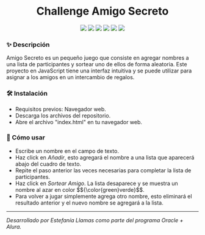 <h1 align="center">Challenge Amigo Secreto</h1>

<p align="center">
<img src="https://img.shields.io/badge/release_date-August2025-d3ab1f">
<img src="https://img.shields.io/badge/status-finished-3fba11">
<img src="https://img.shields.io/badge/JavaScript-F7DF1E?logo=javascript&logoColor=000000">
<img src="https://img.shields.io/badge/CSS3-663399?logo=css&logoColor=ffffff">
<img src="https://img.shields.io/badge/HTML5-E34F26?logo=html5&logoColor=ffffff">
<img src="https://img.shields.io/badge/license-MIT-98c611">
</p>

<h3>✨ Descripción</h3>
<p>Amigo Secreto es un pequeño juego que consiste en agregar nombres a una lista de participantes y sortear uno de ellos de forma aleatoria. Este proyecto en JavaScript tiene una interfaz intuitiva y se puede utilizar para asignar a los amigos en un intercambio de regalos.</p>

<h3>🛠️ Instalación</h3>
<ul>
  <li>Requisitos previos: Navegador web.</li>
  <li>Descarga los archivos del repositorio.</li>
  <li>Abre el archivo "index.html" en tu navegador web.</li>
</ul>

<h3>🚀 Cómo usar</h3>
<ul>
  <li>Escribe un nombre en el campo de texto.</li>
  <li>Haz click en <em>Añadir</em>, esto agregará el nombre a una lista que aparecerá abajo del cuadro de texto.</li>
  <li>Repite el paso anterior las veces necesarias para completar la lista de participantes.</li>
  <li>Haz click en <em>Sortear Amigo</em>. La lista desaparece y se muestra un nombre al azar en color $${\color{green}verde}$$.</li>
  <li>Para volver a jugar simplemente agrega otro nombre, esto eliminará el resultado anterior y el nuevo nombre se agregará a la lista.</li>
</ul>

<hr/>
<em>Desarrollado por Estefanía Llamas como parte del programa Oracle + Alura.</em>
